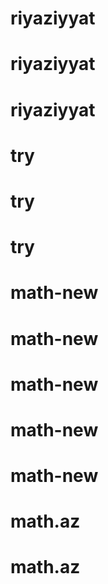 # riyaziyyat
# riyaziyyat
# riyaziyyat
# try
# try
# try
# math-new
# math-new
# math-new
# math-new
# math-new
# math.az
# math.az
